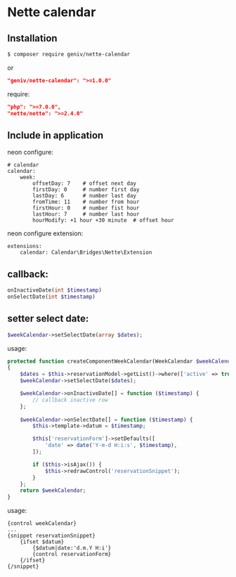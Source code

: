 Nette calendar
==============

Installation
------------
```sh
$ composer require geniv/nette-calendar
```
or
```json
"geniv/nette-calendar": ">=1.0.0"
```

require:
```json
"php": ">=7.0.0",
"nette/nette": ">=2.4.0"
```

Include in application
----------------------
neon configure:
```neon
# calendar
calendar:
    week:
        offsetDay: 7    # offset next day
        firstDay: 0     # number first day
        lastDay: 6      # number last day
        fromTime: 11    # number from hour
        firstHour: 0    # number fist hour
        lastHour: 7     # number last hour
        hourModify: +1 hour +30 minute  # offset hour
```

neon configure extension:
```neon
extensions:
    calendar: Calendar\Bridges\Nette\Extension
```

callback:
---------
```php
onInactiveDate(int $timestamp)
onSelectDate(int $timestamp)
```

setter select date:
-------------------
```php
$weekCalendar->setSelectDate(array $dates);
```

usage:
```php
protected function createComponentWeekCalendar(WeekCalendar $weekCalendar): WeekCalendar
{
    $dates = $this->reservationModel->getList()->where(['active' => true])->fetchPairs('id', 'date');
    $weekCalendar->setSelectDate($dates);

    $weekCalendar->onInactiveDate[] = function ($timestamp) {
        // callback inactive row
    };
    
    $weekCalendar->onSelectDate[] = function ($timestamp) {
        $this->template->datum = $timestamp;

        $this['reservationForm']->setDefaults([
            'date' => date('Y-m-d H:i:s', $timestamp),
        ]);

        if ($this->isAjax()) {
            $this->redrawControl('reservationSnippet');
        }
    };
    return $weekCalendar;
}
```

usage:
```latte
{control weekCalendar}
...
{snippet reservationSnippet}
    {ifset $datum}
        {$datum|date:'d.m.Y H:i'}
        {control reservationForm}
    {/ifset}
{/snippet}
```
